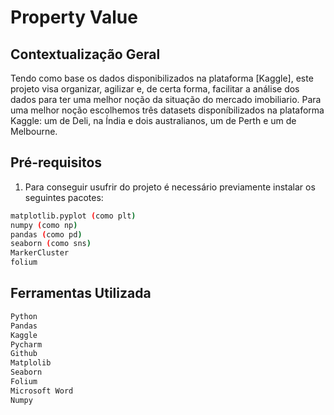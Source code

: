 # Property Value

## Contextualização Geral





Tendo como base os dados disponibilizados na plataforma [Kaggle], este projeto visa organizar, agilizar e, de certa forma, facilitar a análise dos dados para ter uma melhor noção da situação do mercado imobiliario. Para uma melhor noção escolhemos três datasets disponíbilizados na plataforma Kaggle: um de Deli, na Índia e dois australianos, um de Perth e um de Melbourne.

## Pré-requisitos

1. Para conseguir usufrir do projeto é necessário previamente instalar os seguintes pacotes:
```bash
matplotlib.pyplot (como plt) 
numpy (como np)
pandas (como pd)
seaborn (como sns)
MarkerCluster
folium
```
## Ferramentas Utilizada
```bash
Python
Pandas
Kaggle
Pycharm
Github
Matplolib
Seaborn
Folium
Microsoft Word
Numpy
```